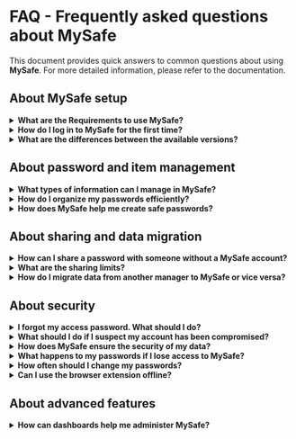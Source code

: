 # FAQ - Frequently asked questions about MySafe

This document provides quick answers to common questions about using **MySafe**. For more detailed information, please refer to the documentation.

## About MySafe setup

<details>
<summary><b>What are the Requirements to use MySafe?</b></summary>

* A compatible browser for the web version or installation of the extension.  
* Connection to the Segura server (local or via VPN).  
* Mobile devices running Android 10+ for the mobile app.
</details>

<details>
<summary><b>How do I log in to MySafe for the first time?</b></summary>

1. Access Segura.  
2. Use the credentials provided by your administrator.  
3. Set up a secure password and optionally enable multi-factor authentication (MFA).  
4. Access **MySafe** through the **Products menu.**
    
More information in [First steps with MySafe web](/v4/docs/first-steps-with-mysafe-web).
</details>

<details>
<summary><b>What are the differences between the available versions?</b></summary>

* **Web**: full access, including sharing, dashboards, and settings.  
* **Extension and app**: quick password management, access to notes and and autofill passwords on websites.

More information in [MySafe](/v4/docs/mysafe), [MySafe extension](/v4/docs/mysafe-extension), and [Segura mobile app](/v4/docs/senhasegura-mobile-app).
</details>

## About password and item management

<details>
<summary><b>What types of information can I manage in MySafe?</b></summary>

* **Web version**: manage passwords, email accounts, notes, files (up to 500 MB), and API secrets.  
* **Extension and app**: manage passwords and access notes.
    
More information in [MySafe](/v4/docs/mysafe), [MySafe extension](/v4/docs/mysafe-extension) and [Segura mobile app](/v4/docs/senhasegura-mobile-app).
</details>

<details>
<summary><b>How do I organize my passwords efficiently?</b></summary>

* Add **Tags** when creating items. Example: use “social networks” to categorize Facebook and Instagram passwords.

More information in [How to manage passwords using MySafe web](/v4/docs/how-to-manage-passwords-on-mysafe-web).
 </details>

<details>
<summary><b>How does MySafe help me create safe passwords?</b></summary>

* Use the **Generate Password** button and set criteria like length and special characters.  
  ::: (warning) (Attention)
   Create passwords with at least 12 characters, including letters, numbers, and symbols.  
   :::

More information in [How to generate safe passwords with MySafe](/v4/docs/how-to-generate-safe-passwords-with-mysafe).
 </details>

## About sharing and data migration

<details>
<summary><b>How can I share a password with someone without a MySafe account?</b></summary>

1. Select the item and click **Share**.  
2. Choose the **External** option, enter the recipient’s email, and configure permissions.

The recipient will receive a secure link to access the item.

More information in [How to manage the external share of an item](/v4/docs/how-to-manage-the-external-share-of-an-item).
</details>

<details>
<summary><b>What are the sharing limits?</b></summary>

* **Internal**: no limit for batch sharing.  
* **External**: one password at a time, but you can add multiple recipients.

More information in [How to manage the external share of an item](/v4/docs/how-to-manage-the-external-share-of-an-item).
</details>

<details>
<summary><b>How do I migrate data from another manager to MySafe or vice versa?</b></summary>

* Use the **Batch import** feature to import data from other managers.  
* It’s not possible to export items from **MySafe** to other platforms. 

More information in [How to import passwords and notes to MySafe](/v4/docs/how-to-import-passwords-and-notes-to-mysafe).
</details>

## About security

<details>
<summary><b>I forgot my access password. What should I do?</b></summary>

1. Contact your administrator to reset your password.  
2. Create a new password during your next login.

More information in [First steps with MySafe web](/v4/docs/first-steps-with-mysafe-web).
</details>

<details>
<summary><b>What should I do if I suspect my account has been compromised?</b></summary>

1. Contact your administrator to reset your password.  
2. Enable MFA.  
3. Review connected apps in the **My apps** section.

More information in [First steps with MySafe web](/v4/docs/first-steps-with-mysafe-web) and [How to manage applications in MySafe](/v4/docs/how-to-manage-applications-in-mysafe).

</details>

<details>
<summary><b>How does MySafe ensure the security of my data?</b></summary>

**MySafe** uses end-to-end encryption to protect your items both at rest and in transit.

More information in [MySafe](/v4/docs/mysafe).
</details>

<details>
<summary><b>What happens to my passwords if I lose access to MySafe?</b></summary>

If you lose access to **MySafe**, such as after leaving your company:

* Your items will be deactivated along with your account.  
* Shared items will remain accessible to recipients, respecting configured permissions.  
* Contact the support team for further information.
</details>

<details>
<summary><b>How often should I change my passwords?</b></summary>
Use the <b>Password generator</b> to change your passwords in the following situations:

* According to your company's policy (for example, every 3 months).
<br>
* Immediately after a sharing period expires.
To ensure that the password hasn't been recorded during sharing.
 <br>
* If there is suspicion of data breach.
When data is exposed, criminals may try to use the leaked information to access your accounts.
<br>
* When employees with password access leave the company.
To ensure that former employees no longer have access to corporate accounts.

</details>

<details>
<summary><b>Can I use the browser extension offline?</b></summary>

No. The extension requires a local or VPN connection to the Segura server to access and manage items.

More information in [First steps with the MySafe extension](/v4/docs/mysafe-extension-first-steps).
</details>

## About advanced features

<details>
<summary><b>How can dashboards help me administer MySafe?</b></summary>


Dashboards provide insights such as:

* **Users without items**: identify those not using **MySafe** and promote engagement actions.  
* **Most used sites**: monitor services used to detect shadow IT or impacts of incidents.

More information in [Global administration](/v4/docs/mysafe-admin).

</details>
